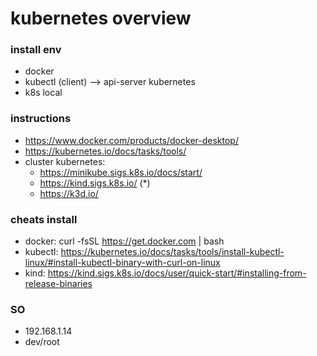 # kubernetes overview


### install env
* docker
* kubectl  (client) --> api-server kubernetes
* k8s local

### instructions
* https://www.docker.com/products/docker-desktop/
* https://kubernetes.io/docs/tasks/tools/
* cluster kubernetes:
    * https://minikube.sigs.k8s.io/docs/start/
    * https://kind.sigs.k8s.io/   (*)
    * https://k3d.io/


### cheats install
* docker: curl -fsSL https://get.docker.com | bash
* kubectl: https://kubernetes.io/docs/tasks/tools/install-kubectl-linux/#install-kubectl-binary-with-curl-on-linux
* kind: https://kind.sigs.k8s.io/docs/user/quick-start/#installing-from-release-binaries

### SO
* 192.168.1.14
* dev/root